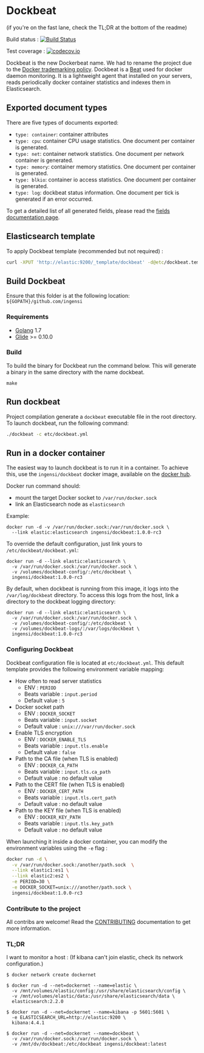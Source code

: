 # Dockbeat

(if you're on the fast lane, check the TL;DR at the bottom of the readme)

Build status : [![Build Status](https://travis-ci.org/Ingensi/dockbeat.svg?branch=develop)](https://travis-ci.org/Ingensi/dockbeat)

Test coverage : [![codecov.io](http://codecov.io/github/Ingensi/dockbeat/coverage.svg?branch=develop)](http://codecov.io/github/Ingensi/dockbeat?branch=develop)

Dockbeat is the new Dockerbeat name. We had to rename the project due to the [Docker trademarking policy](https://www.docker.com/trademark-guidelines). Dockbeat is a [Beat](https://www.elastic.co/products/beats) used for docker daemon monitoring. It is a lightweight agent that installed on your servers, reads periodically docker container statistics and indexes them in Elasticsearch.

## Exported document types

There are five types of documents exported:

- `type: container`: container attributes
- `type: cpu`: container CPU usage statistics. One document per container is generated.
- `type: net`: container network statistics. One document per network container is generated.
- `type: memory`: container memory statistics. One document per container is generated.
- `type: blkio`: container io access statistics. One document per container is generated.
- `type: log`: dockbeat status information. One document per tick is generated if an error occurred.

To get a detailed list of all generated fields, please read the [fields documentation page](docs/fields.asciidoc).

## Elasticsearch template 

To apply Dockbeat template (recommended but not required) :

```bash
curl -XPUT 'http://elastic:9200/_template/dockbeat' -d@etc/dockbeat.template.json
```
    
## Build Dockbeat

Ensure that this folder is at the following location:
`${GOPATH}/github.com/ingensi`


### Requirements

* [Golang](https://golang.org/dl/) 1.7
* [Glide](https://github.com/Masterminds/glide) >= 0.10.0


### Build

To build the binary for Dockbeat run the command below. This will generate a binary
in the same directory with the name dockbeat.

```
make
```
 
## Run dockbeat

Project compilation generate a `dockbeat` executable file in the root directory. To launch dockbeat, run the following command:

```bash
./dockbeat -c etc/dockbeat.yml
```

## Run in a docker container

The easiest way to launch dockbeat is to run it in a container. To achieve this, use the `ingensi/dockbeat` docker image, available on the [docker hub](https://hub.docker.com/r/ingensi/dockbeat/).

Docker run command should:

* mount the target Docker socket to `/var/run/docker.sock`
* link an Elasticsearch node as `elasticsearch`

Example:

```
docker run -d -v /var/run/docker.sock:/var/run/docker.sock \
  --link elastic:elasticsearch ingensi/dockbeat:1.0.0-rc3
```

To override the default configuration, just link yours to `/etc/dockbeat/dockbeat.yml`:

```
docker run -d --link elastic:elasticsearch \
  -v /var/run/docker.sock:/var/run/docker.sock \
  -v /volumes/dockbeat-config/:/etc/dockbeat \
  ingensi/dockbeat:1.0.0-rc3
```

By default, when dockbeat is running from this image, it logs into the `/var/log/dockbeat` directory. To access this logs from the host, link a directory to the dockbeat logging directory:
```
docker run -d --link elastic:elasticsearch \
  -v /var/run/docker.sock:/var/run/docker.sock \
  -v /volumes/dockbeat-config/:/etc/dockbeat \
  -v /volumes/dockbeat-logs/:/var/logs/dockbeat \
  ingensi/dockbeat:1.0.0-rc3
```

### Configuring Dockbeat

Dockbeat configuration file is located at `etc/dockbeat.yml`. This default template provides the following environment variable mapping:

  - How often to read server statistics 
    - ENV : `PERIOD`
    - Beats variable : `input.period`
    - Default value : `5`
  - Docker socket path
    - ENV : `DOCKER_SOCKET`
    - Beats variable : `input.socket`
    - Default value : `unix:///var/run/docker.sock`
  - Enable TLS encryption
    - ENV : `DOCKER_ENABLE_TLS`
    - Beats variable : `input.tls.enable`
    - Default value : `false`
  - Path to the CA file (when TLS is enabled)
    - ENV : `DOCKER_CA_PATH`
    - Beats variable : `input.tls.ca_path`
    - Default value : no default value
  - Path to the CERT file (when TLS is enabled)
    - ENV : `DOCKER_CERT_PATH`
    - Beats variable : `input.tls.cert_path`
    - Default value : no default value
  - Path to the KEY file (when TLS is enabled)
    - ENV : `DOCKER_KEY_PATH`
    - Beats variable : `input.tls.key_path`
    - Default value : no default value
                                       
When launching it inside a docker container, you can modify the environment variables using the `-e` flag :

```bash
docker run -d \
  -v /var/run/docker.sock:/another/path.sock  \
  --link elastic1:es1 \
  --link elastic2:es2 \
  -e PERIOD=30 \
  -e DOCKER_SOCKET=unix:///another/path.sock \
  ingensi/dockbeat:1.0.0-rc3
```

### Contribute to the project

All contribs are welcome! Read the [CONTRIBUTING](CONTRIBUTING.md) documentation to get more information.

### TL;DR

I want to monitor a host :
(If kibana can't join elastic, check its network configuration.)

```
$ docker network create dockernet

$ docker run -d --net=dockernet --name=elastic \
  -v /mnt/volumes/elastic/config:/usr/share/elasticsearch/config \
  -v /mnt/volumes/elastic/data:/usr/share/elasticsearch/data \
  elasticsearch:2.2.0

$ docker run -d --net=dockernet --name=kibana -p 5601:5601 \
  -e ELASTICSEARCH_URL=http://elastic:9200 \
  kibana:4.4.1

$ docker run -d --net=dockernet --name=dockbeat \
  -v /var/run/docker.sock:/var/run/docker.sock \
  -v /mnt/dv/dockbeat:/etc/dockbeat ingensi/dockbeat:latest

```
